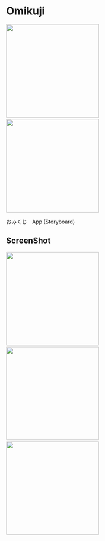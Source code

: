 # Omikuji

<img src="https://user-images.githubusercontent.com/83286066/120257897-0f418080-c2cc-11eb-940a-f4efd2bf786c.png" width="250">　<img src="https://user-images.githubusercontent.com/83286066/120257299-f1275080-c2ca-11eb-8a9f-b7aa1733bebb.png" width="250">

おみくじ　App (Storyboard)


## ScreenShot

<img src="https://user-images.githubusercontent.com/83286066/120260015-fa66ec00-c2cf-11eb-92f4-05a07bad1bbd.png" width="250">　<img src="https://user-images.githubusercontent.com/83286066/120260022-fdfa7300-c2cf-11eb-843b-4429b57fb053.png" width="250">　<img src="https://user-images.githubusercontent.com/83286066/120260027-005ccd00-c2d0-11eb-810e-b39535cfc57c.png" width="250">
